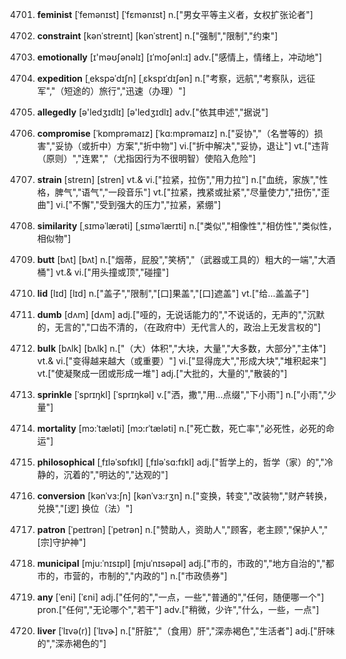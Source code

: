 4701. **feminist**
[ˈfemənɪst]  [ˈfɛmənɪst]
n.["男女平等主义者，女权扩张论者"]  

4702. **constraint**
[kənˈstreɪnt]  [kənˈstrent]
n.["强制","限制","约束"]  

4703. **emotionally**
[ɪ'məʊʃənəlɪ]  [ɪˈmoʃənl:ɪ]
adv.["感情上，情绪上，冲动地"]  

4704. **expedition**
[ˌekspəˈdɪʃn]  [ˌɛkspɪˈdɪʃən]
n.["考察，远航","考察队，远征军","（短途的）旅行","迅速（办理）"]  

4705. **allegedly**
[ə'ledʒɪdlɪ]  [ə'ledʒɪdlɪ]
adv.["依其申述","据说"]  

4706. **compromise**
[ˈkɒmprəmaɪz]  [ˈkɑ:mprəmaɪz]
n.["妥协","（名誉等的）损害","妥协（或折中）方案","折中物"]  vi.["折中解决","妥协，退让"]  vt.["违背（原则）","连累","（尤指因行为不很明智）使陷入危险"]  

4707. **strain**
[streɪn]  [stren]
vt.& vi.["拉紧，拉伤","用力拉"]  n.["血统，家族","性格，脾气","语气","一段音乐"]  vt.["拉紧，拽紧或扯紧","尽量使力","扭伤","歪曲"]  vi.["不懈","受到强大的压力","拉紧，紧绷"]  

4708. **similarity**
[ˌsɪməˈlærəti]  [ˌsɪməˈlærɪti]
n.["类似","相像性","相仿性","类似性，相似物"]  

4709. **butt**
[bʌt]  [bʌt]
n.["烟蒂，屁股","笑柄","（武器或工具的）粗大的一端","大酒桶"]  vt.& vi.["用头撞或顶","碰撞"]  

4710. **lid**
[lɪd]  [lɪd]
n.["盖子","限制","[口]果盖","[口]遮盖"]  vt.["给…盖盖子"]  

4711. **dumb**
[dʌm]  [dʌm]
adj.["哑的，无说话能力的","不说话的，无声的","沉默的，无言的","口齿不清的，（在政府中）无代言人的，政治上无发言权的"]  

4712. **bulk**
[bʌlk]  [bʌlk]
n.["（大）体积","大块，大量","大多数，大部分","主体"]  vt.& vi.["变得越来越大（或重要）"]  vi.["显得庞大","形成大块","堆积起来"]  vt.["使凝聚成一团或形成一堆"]  adj.["大批的，大量的","散装的"]  

4713. **sprinkle**
[ˈsprɪŋkl]  [ˈsprɪŋkəl]
v.["洒，撒","用…点缀","下小雨"]  n.["小雨","少量"]  

4714. **mortality**
[mɔ:ˈtæləti]  [mɔ:rˈtæləti]
n.["死亡数，死亡率","必死性，必死的命运"]  

4715. **philosophical**
[ˌfɪləˈsɒfɪkl]  [ˌfɪləˈsɑ:fɪkl]
adj.["哲学上的，哲学（家）的","冷静的，沉着的","明达的","达观的"]  

4716. **conversion**
[kənˈvɜ:ʃn]  [kənˈvɜ:rʒn]
n.["变换，转变","改装物","财产转换，兑换","[逻] 换位（法）"]  

4717. **patron**
[ˈpeɪtrən]  [ˈpetrən]
n.["赞助人，资助人","顾客，老主顾","保护人","[宗]守护神"]  

4718. **municipal**
[mju:ˈnɪsɪpl]  [mjuˈnɪsəpəl]
adj.["市的，市政的","地方自治的","都市的，市营的，市制的","内政的"]  n.["市政债券"]  

4719. **any**
[ˈeni]  [ˈɛni]
adj.["任何的","一点，一些","普通的","任何，随便哪一个"]  pron.["任何","无论哪个","若干"]  adv.["稍微，少许","什么，一些，一点"]  

4720. **liver**
[ˈlɪvə(r)]  [ˈlɪvɚ]
n.["肝脏","（食用）肝","深赤褐色","生活者"]  adj.["肝味的","深赤褐色的"]  

